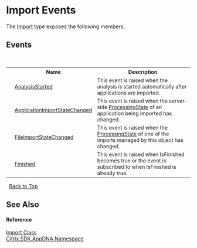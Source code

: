 # Import Events
 

The <a href="45bef3fc-5396-1e03-f577-fb7fe3ec23f9">Import</a> type exposes the following members.


## Events
&nbsp;<table><tr><th></th><th>Name</th><th>Description</th></tr><tr><td>![Public event](media/pubevent.gif "Public event")</td><td><a href="1c329ecd-3023-32ee-e5c9-e0930decd4b8">AnalysisStarted</a></td><td>
This event is raised when the analysis is started automatically after applications are imported.</td></tr><tr><td>![Public event](media/pubevent.gif "Public event")</td><td><a href="619082f6-a6f1-783b-7262-6658ebf59cea">ApplicationImportStateChanged</a></td><td>
This event is raised when the server-side <a href="0c4e0f80-293e-004f-2d4b-942b254b7b2f">ProcessingState</a> of an application being imported has changed.</td></tr><tr><td>![Public event](media/pubevent.gif "Public event")</td><td><a href="4b06c606-00c2-0514-11db-8ab0237c2860">FileImportStateChanged</a></td><td>
This event is raised when the <a href="0c4e0f80-293e-004f-2d4b-942b254b7b2f">ProcessingState</a> of one of the imports managed by this object has changed.</td></tr><tr><td>![Public event](media/pubevent.gif "Public event")</td><td><a href="27b9b351-d83b-f842-8fe5-826898e614a6">Finished</a></td><td>
This event is raised when IsFinished becomes true or the event is subscribed to when IsFinished is already true.</td></tr></table>&nbsp;
<a href="#import-events">Back to Top</a>

## See Also


#### Reference
<a href="45bef3fc-5396-1e03-f577-fb7fe3ec23f9">Import Class</a><br /><a href="fe2d265b-410b-8b11-1eb4-a790e0b062bf">Citrix.SDK.AppDNA Namespace</a><br />